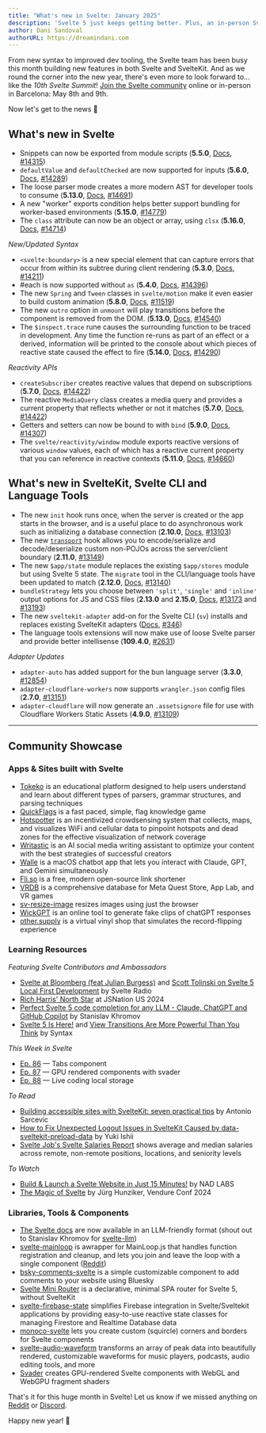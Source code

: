 ```yaml
---
title: "What's new in Svelte: January 2025"
description: 'Svelte 5 just keeps getting better. Plus, an in-person Svelte Summit!'
author: Dani Sandoval
authorURL: https://dreamindani.com
---
```


From new syntax to improved dev tooling, the Svelte team has been busy this month building new features in both Svelte and SvelteKit. And as we round the corner into the new year, there's even more to look forward to... like the _10th Svelte Summit_! [Join the Svelte community](https://www.sveltesummit.com/) online or in-person in Barcelona: May 8th and 9th.

Now let's get to the news 👀

## What's new in Svelte

- Snippets can now be exported from module scripts (**5.5.0**, [Docs](/docs/svelte/snippet#Exporting-snippets), [#14315](https://github.com/sveltejs/svelte/pull/14315))
- `defaultValue` and `defaultChecked` are now supported for inputs (**5.6.0**, [Docs](https://developer.mozilla.org/en-US/docs/Web/API/HTMLInputElement/defaultChecked), [#14289](https://github.com/sveltejs/svelte/pull/14289))
- The loose parser mode creates a more modern AST for developer tools to consume (**5.13.0**, [Docs](/docs/svelte/svelte-compiler#parse), [#14691](https://github.com/sveltejs/svelte/pull/14691))
- A new "worker" exports condition helps better support bundling for worker-based environments (**5.15.0**, [#14779](https://github.com/sveltejs/svelte/pull/14779))
- The `class` attribute can now be an object or array, using `clsx` (**5.16.0**, [Docs](https://svelte.dev/docs/svelte/class#Attributes-Objects-and-arrays), [#14714](https://github.com/sveltejs/svelte/pull/14714))

_New/Updated Syntax_

- `<svelte:boundary>` is a new special element that can capture errors that occur from within its subtree during client rendering (**5.3.0**, [Docs](/docs/svelte/svelte-boundary), [#14211](https://github.com/sveltejs/svelte/pull/14211))
- #each is now supported without `as` (**5.4.0**, [Docs](/docs/svelte/each), [#14396](https://github.com/sveltejs/svelte/pull/14396))
- The new `Spring` and `Tween` classes in `svelte/motion` make it even easier to build custom animation (**5.8.0**, [Docs](/docs/svelte/svelte-motion), [#11519](https://github.com/sveltejs/svelte/pull/11519))
- The new `outro` option in `unmount` will play transitions before the component is removed from the DOM. (**5.13.0**, [Docs](/docs/svelte/svelte#unmount), [#14540](https://github.com/sveltejs/svelte/pull/14540))
- The `$inspect.trace` rune causes the surrounding function to be traced in development. Any time the function re-runs as part of an effect or a derived, information will be printed to the console about which pieces of reactive state caused the effect to fire (**5.14.0**, [Docs](</docs/svelte/inspect#inspect.trace()>), [#14290](https://github.com/sveltejs/svelte/pull/14290))

_Reactivity APIs_

- `createSubscriber` creates reactive values that depend on subscriptions (**5.7.0**, [Docs](/docs/svelte/svelte-reactivity#createSubscriber), [#14422](https://github.com/sveltejs/svelte/pull/14422))
- The reactive `MediaQuery` class creates a media query and provides a current property that reflects whether or not it matches (**5.7.0**, [Docs](/docs/svelte/svelte-reactivity#MediaQuery), [#14422](https://github.com/sveltejs/svelte/pull/14422))
- Getters and setters can now be bound to with `bind` (**5.9.0**, [Docs](/docs/svelte/bind), [#14307](https://github.com/sveltejs/svelte/pull/14307))
- The `svelte/reactivity/window` module exports reactive versions of various `window` values, each of which has a reactive current property that you can reference in reactive contexts (**5.11.0**, [Docs](/docs/svelte/svelte-reactivity-window), [#14660](https://github.com/sveltejs/svelte/pull/14660))

## What's new in SvelteKit, Svelte CLI and Language Tools

- The new `init` hook runs once, when the server is created or the app starts in the browser, and is a useful place to do asynchronous work such as initializing a database connection (**2.10.0**, [Docs](/docs/kit/hooks#Shared-hooks-init), [#13103](https://github.com/sveltejs/kit/pull/13103))
- The new [`transport`](https://svelte.dev/docs/kit/@sveltejs-kit#Transport) hook allows you to encode/serialize and decode/deserialize custom non-POJOs across the server/client boundary (**2.11.0**, [#13149](https://github.com/sveltejs/kit/pull/13149))
- The new `$app/state` module replaces the existing `$app/stores` module but using Svelte 5 state. The `migrate` tool in the CLI/language tools have been updated to match (**2.12.0**, [Docs](/docs/kit/$app-state), [#13140](https://github.com/sveltejs/kit/pull/13140))
- `bundleStrategy` lets you choose between `'split'`, `'single'` and `'inline'` output options for JS and CSS files (**2.13.0** and **2.15.0**, [Docs](/docs/kit/configuration#output), [#13173](https://github.com/sveltejs/kit/pull/13191) and [#13193](https://github.com/sveltejs/kit/pull/13193))
- The new `sveltekit-adapter` add-on for the Svelte CLI (`sv`) installs and replaces existing SvelteKit adapters ([Docs](/docs/cli/sv-add), [#346](https://github.com/sveltejs/cli/pull/346))
- The language tools extensions will now make use of loose Svelte parser and provide better intellisense (**109.4.0**, [#2631](https://github.com/sveltejs/language-tools/pull/2631))

_Adapter Updates_

- `adapter-auto` has added support for the bun language server (**3.3.0**, [#12854](https://github.com/sveltejs/kit/pull/12854))
- `adapter-cloudflare-workers` now supports `wrangler.json` config files (**2.7.0**, [#13151](https://github.com/sveltejs/kit/pull/13151))
- `adapter-cloudflare` will now generate an `.assetsignore` file for use with Cloudflare Workers Static Assets (**4.9.0**, [#13109](https://github.com/sveltejs/kit/pull/13109))

---

## Community Showcase

### Apps & Sites built with Svelte

- [Tokeko](https://tokeko.specy.app/) is an educational platform designed to help users understand and learn about different types of parsers, grammar structures, and parsing techniques
- [QuickFlags](https://flags.isaxk.com/) is a fast paced, simple, flag knowledge game
- [Hotspotter](https://github.com/BastiDood/hotspotter) is an incentivized crowdsensing system that collects, maps, and visualizes WiFi and cellular data to pinpoint hotspots and dead zones for the effective visualization of network coverage
- [Writastic](https://writastic.com/) is an AI social media writing assistant to optimize your content with the best strategies of successful creators
- [Walle](https://www.wallestudio.com/) is a macOS chatbot app that lets you interact with Claude, GPT, and Gemini simultaneously
- [Fli.so](https://fli.so/) is a free, modern open-source link shortener
- [VRDB](https://vrdb.app/) is a comprehensive database for Meta Quest Store, App Lab, and VR games
- [sv-resize-image](https://github.com/ssebastianoo/sv-resize-image) resizes images using just the browser
- [WickGPT](https://github.com/stormyzio/wickgpt) is an online tool to generate fake clips of chatGPT responses
- [other.supply](https://other.supply/) is a virtual vinyl shop that simulates the record-flipping experience

### Learning Resources

_Featuring Svelte Contributors and Ambassadors_

- [Svelte at Bloomberg (feat Julian Burgess)](https://www.svelteradio.com/episodes/svelte-at-bloomberg) and [Scott Tolinski on Svelte 5 Local First Development](https://www.svelteradio.com/episodes/scott-tolinski-on-svelte-5-local-first-development) by Svelte Radio
- [Rich Harris' North Star](https://www.youtube.com/watch?v=UegUi2fWBaU) at JSNation US 2024
- [Perfect Svelte 5 code completion for any LLM - Claude, ChatGPT and GitHub Copilot](https://www.youtube.com/watch?v=tprMklFzy44) by Stanislav Khromov
- [Svelte 5 Is Here!](https://www.youtube.com/watch?v=t6-znHs8DDM) and [View Transitions Are More Powerful Than You Think](https://www.youtube.com/watch?v=jnYjIDKyKHw) by Syntax

_This Week in Svelte_

- [Ep. 86](https://www.youtube.com/watch?v=VTFAFqd51Fg) — Tabs component
- [Ep. 87](https://www.youtube.com/watch?v=TIaUCw4wKio) — GPU rendered components with svader
- [Ep. 88](https://www.youtube.com/watch?v=jFyMMu44t-s) — Live coding local storage

_To Read_

- [Building accessible sites with SvelteKit: seven practical tips](https://blog.datawrapper.de/sveltekit-accessibility-tips/) by Antonio Sarcevic
- [How to Fix Unexpected Logout Issues in SvelteKit Caused by data-sveltekit-preload-data](https://blog.yuki-dev.com/blogs/d2_e1zwgn3_o) by Yuki Ishii
- [Svelte Job's Svelte Salaries Report](https://sveltejobs.com/svelte-salaries) shows average and median salaries across remote, non-remote positions, locations, and seniority levels

_To Watch_

- [Build & Launch a Svelte Website in Just 15 Minutes!](https://www.youtube.com/watch?v=m9fsj5zXyDY) by NAD LABS
- [The Magic of Svelte](https://www.youtube.com/watch?v=AKZtk0suBTE) by Jürg Hunziker, Vendure Conf 2024

### Libraries, Tools & Components

- [The Svelte docs](https://svelte.dev/content.json) are now available in an LLM-friendly format (shout out to Stanislav Khromov for [svelte-llm](https://svelte-llm.khromov.se/))
- [svelte-mainloop](https://github.com/retrotheft/svelte-mainloop) is awrapper for MainLoop.js that handles function registration and cleanup, and lets you join and leave the loop with a single component ([Reddit](https://www.reddit.com/r/sveltejs/comments/1hfto6y/sveltemainloop_the_easiest_way_to_add_a_loop_to/))
- [bsky-comments-svelte](https://github.com/nsarrazin/bsky-comments-svelte/) is a simple customizable component to add comments to your website using Bluesky
- [Svelte Mini Router](https://github.com/rodrigocfd/svelte-mini-router) is a declarative, minimal SPA router for Svelte 5, without SvelteKit
- [svelte-firebase-state](https://github.com/pierregoutheraud/svelte-firebase-state) simplifies Firebase integration in Svelte/Sveltekit applications by providing easy-to-use reactive state classes for managing Firestore and Realtime Database data
- [monoco-svelte](https://github.com/monokai/monoco-svelte) lets you create custom (squircle) corners and borders for Svelte components
- [svelte-audio-waveform](https://github.com/Catsvilles/svelte-audio-waveform) transforms an array of peak data into beautifully rendered, customizable waveforms for music players, podcasts, audio editing tools, and more
- [Svader](https://github.com/sockmaster27/svader) creates GPU-rendered Svelte components with WebGL and WebGPU fragment shaders

That's it for this huge month in Svelte! Let us know if we missed anything on [Reddit](https://www.reddit.com/r/sveltejs/) or [Discord](https://discord.gg/svelte).

Happy new year! 🥳
